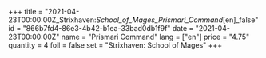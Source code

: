 +++
title = "2021-04-23T00:00:00Z_Strixhaven:_School_of_Mages_Prismari_Command_[en]_false"
id = "866b7fd4-86e3-4b42-b1ea-33bad0db1f9f"
date = "2021-04-23T00:00:00Z"
name = "Prismari Command"
lang = ["en"]
price = "4.75"
quantity = 4
foil = false
set = "Strixhaven: School of Mages"
+++
